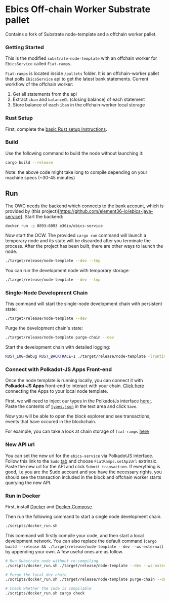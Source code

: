 # Ebics Off-chain Worker Substrate pallet

Contains a fork of Substrate node-template and a offchain worker pallet.

### Getting Started

This is the modified `substrate-node-template` with an offchain worker for `EbicsService` called `Fiat-ramps`. 

`Fiat-ramps` is located inside `/pallets` folder. It is an offchain-worker pallet that polls `EbicsService` api to get the latest bank statements. Current workflow of the offchain worker:

1. Get all statements from the api
2. Extract `iban` and `balanceCL` (closing balance) of each statement
3. Store balance of each `iban` in the offchain-worker local storage

### Rust Setup

First, complete the [basic Rust setup instructions](./docs/rust-setup.md).

### Build

Use the following command to build the node without launching it:

```sh
cargo build --release
```

Note: the above code might take long to compile depending on your machine specs (~30-45 minutes)

## Run

The OWC needs the backend which connects to the bank account, which is provided by
(this project)[https://github.com/element36-io/ebics-java-service]. Start the backend:

```sh
docker run -p 8093:8093 e36io/ebics-service 
```

Now start the OCW. The provided `cargo run` command will launch a temporary node and its state will be discarded after
you terminate the process. After the project has been built, there are other ways to launch the
node.

```sh
./target/release/node-template --dev --tmp
```

You can run the development node with temporary storage:

```sh
./target/release/node-template --dev --tmp
```

### Single-Node Development Chain

This command will start the single-node development chain with persistent state:

```bash
./target/release/node-template --dev
```

Purge the development chain's state:

```bash
./target/release/node-template purge-chain --dev
```

Start the development chain with detailed logging:

```bash
RUST_LOG=debug RUST_BACKTRACE=1 ./target/release/node-template -lruntime=debug --dev
```

### Connect with Polkadot-JS Apps Front-end

Once the node template is running locally, you can connect it with **Polkadot-JS Apps** front-end
to interact with your chain. [Click here](https://polkadot.js.org/apps/#/explorer?rpc=ws://localhost:9944) connecting the Apps to your local node template.

First, we will need to inject our types in the PolkadotJs interface [here:](https://polkadot.js.org/apps/#/settings/developer). Paste the contents of [`types.json`](https://github.com/element36-io/ocw-ebics/blob/main/pallets/fiat-ramps/src/types.json) in the text area and click `Save`.

Now you will be able to open the block explorer and see transactions, events that have occured in the blockchain.

For example, you can take a look at chain storage of `fiat-ramps` [here](https://polkadot.js.org/apps/?rpc=ws%3A%2F%2F127.0.0.1%3A9944#/chainstate)

### New API url

You can set the new url for the `ebics-service` via PolkadotJS interface. Follow this link to the `Sudo` [tab](https://polkadot.js.org/apps/#/sudo) and choose `FiatRamps.setApiUrl` extrinsic. Paste the new url for the API and click `Submit transaction`. If everything is good, i.e you are the Sudo account and you have the necessary rights, you should see the transaction included in the block and offchain worker starts querying the new API.

### Run in Docker

First, install [Docker](https://docs.docker.com/get-docker/) and
[Docker Compose](https://docs.docker.com/compose/install/).

Then run the following command to start a single node development chain.

```bash
./scripts/docker_run.sh
```

This command will firstly compile your code, and then start a local development network. You can
also replace the default command (`cargo build --release && ./target/release/node-template --dev --ws-external`)
by appending your own. A few useful ones are as follow.

```bash
# Run Substrate node without re-compiling
./scripts/docker_run.sh ./target/release/node-template --dev --ws-external

# Purge the local dev chain
./scripts/docker_run.sh ./target/release/node-template purge-chain --dev

# Check whether the code is compilable
./scripts/docker_run.sh cargo check
```
